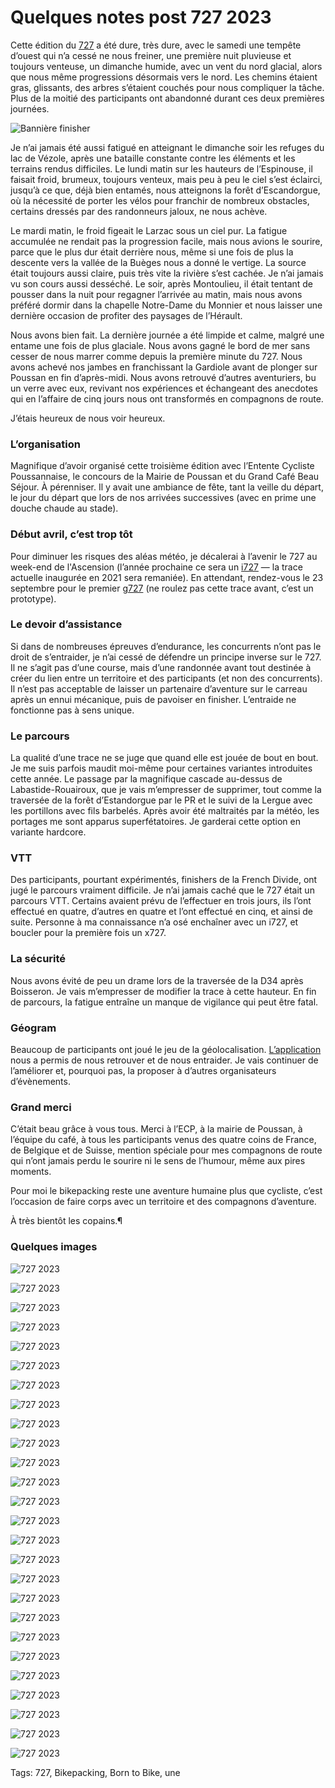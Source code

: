 # Quelques notes post 727 2023

Cette édition du [727](https://tcrouzet.com/727tour) a été dure, très dure, avec le samedi une tempête d’ouest qui n’a cessé ne nous freiner, une première nuit pluvieuse et toujours venteuse, un dimanche humide, avec un vent du nord glacial, alors que nous même progressions désormais vers le nord. Les chemins étaient gras, glissants, des arbres s’étaient couchés pour nous compliquer la tâche. Plus de la moitié des participants ont abandonné durant ces deux premières journées.<span id="more-64848"></span>

![Bannière finisher](https://tcrouzet.com/images_tc/2023/04/poussan-banner.jpg)

Je n’ai jamais été aussi fatigué en atteignant le dimanche soir les refuges du lac de Vézole, après une bataille constante contre les éléments et les terrains rendus difficiles. Le lundi matin sur les hauteurs de l’Espinouse, il faisait froid, brumeux, toujours venteux, mais peu à peu le ciel s’est éclairci, jusqu’à ce que, déjà bien entamés, nous atteignons la forêt d’Escandorgue, où la nécessité de porter les vélos pour franchir de nombreux obstacles, certains dressés par des randonneurs jaloux, ne nous achève.

Le mardi matin, le froid figeait le Larzac sous un ciel pur. La fatigue accumulée ne rendait pas la progression facile, mais nous avions le sourire, parce que le plus dur était derrière nous, même si une fois de plus la descente vers la vallée de la Buèges nous a donné le vertige. La source était toujours aussi claire, puis très vite la rivière s’est cachée. Je n’ai jamais vu son cours aussi desséché. Le soir, après Montoulieu, il était tentant de pousser dans la nuit pour regagner l’arrivée au matin, mais nous avons préféré dormir dans la chapelle Notre-Dame du Monnier et nous laisser une dernière occasion de profiter des paysages de l’Hérault.

Nous avons bien fait. La dernière journée a été limpide et calme, malgré une entame une fois de plus glaciale. Nous avons gagné le bord de mer sans cesser de nous marrer comme depuis la première minute du 727. Nous avons achevé nos jambes en franchissant la Gardiole avant de plonger sur Poussan en fin d’après-midi. Nous avons retrouvé d’autres aventuriers, bu un verre avec eux, revivant nos expériences et échangeant des anecdotes qui en l’affaire de cinq jours nous ont transformés en compagnons de route.

J’étais heureux de nous voir heureux.

### L’organisation

Magnifique d’avoir organisé cette troisième édition avec l’Entente Cycliste Poussannaise, le concours de la Mairie de Poussan et du Grand Café Beau Séjour. À pérenniser. Il y avait une ambiance de fête, tant la veille du départ, le jour du départ que lors de nos arrivées successives (avec en prime une douche chaude au stade).

### Début avril, c’est trop tôt

Pour diminuer les risques des aléas météo, je décalerai à l’avenir le 727 au week-end de l'Ascension (l’année prochaine ce sera un [i727](https://tcrouzet.com/i727) — la trace actuelle inaugurée en 2021 sera remaniée). En attendant, rendez-vous le 23 septembre pour le premier [g727](https://tcrouzet.com/g727/) (ne roulez pas cette trace avant, c’est un prototype).

### Le devoir d’assistance

Si dans de nombreuses épreuves d’endurance, les concurrents n’ont pas le droit de s’entraider, je n’ai cessé de défendre un principe inverse sur le 727. Il ne s’agit pas d’une course, mais d’une randonnée avant tout destinée à créer du lien entre un territoire et des participants (et non des concurrents). Il n’est pas acceptable de laisser un partenaire d’aventure sur le carreau après un ennui mécanique, puis de pavoiser en finisher. L’entraide ne fonctionne pas à sens unique.

### Le parcours

La qualité d’une trace ne se juge que quand elle est jouée de bout en bout. Je me suis parfois maudit moi-même pour certaines variantes introduites cette année. Le passage par la magnifique cascade au-dessus de Labastide-Rouairoux, que je vais m’empresser de supprimer, tout comme la traversée de la forêt d’Estandorgue par le PR et le suivi de la Lergue avec les portillons avec fils barbelés. Après avoir été maltraités par la météo, les portages me sont apparus superfétatoires. Je garderai cette option en variante hardcore.

### VTT

Des participants, pourtant expérimentés, finishers de la French Divide, ont jugé le parcours vraiment difficile. Je n’ai jamais caché que le 727 était un parcours VTT. Certains avaient prévu de l’effectuer en trois jours, ils l’ont effectué en quatre, d’autres en quatre et l’ont effectué en cinq, et ainsi de suite. Personne à ma connaissance n’a osé enchaîner avec un i727, et boucler pour la première fois un x727.

### La sécurité

Nous avons évité de peu un drame lors de la traversée de la D34 après Boisseron. Je vais m’empresser de modifier la trace à cette hauteur. En fin de parcours, la fatigue entraîne un manque de vigilance qui peut être fatal.

### Géogram

Beaucoup de participants ont joué le jeu de la géolocalisation. [L’application](https://geogram.tcrouzet.com/) nous a permis de nous retrouver et de nous entraider. Je vais continuer de l’améliorer et, pourquoi pas, la proposer à d’autres organisateurs d’évènements.

### Grand merci

C’était beau grâce à vous tous. Merci à l’ECP, à la mairie de Poussan, à l’équipe du café, à tous les participants venus des quatre coins de France, de Belgique et de Suisse, mention spéciale pour mes compagnons de route qui n’ont jamais perdu le sourire ni le sens de l’humour, même aux pires moments.

Pour moi le bikepacking reste une aventure humaine plus que cycliste, c’est l’occasion de faire corps avec un territoire et des compagnons d’aventure.

À très bientôt les copains.¶

### Quelques images

![727 2023](https://tcrouzet.com/images_tc/2023/04/IMG_1588.jpeg)

![727 2023](https://tcrouzet.com/images_tc/2023/04/IMG_1593.jpeg)

![727 2023](https://tcrouzet.com/images_tc/2023/04/IMG_1602.jpeg)

![727 2023](https://tcrouzet.com/images_tc/2023/04/IMG_1603.jpeg)

![727 2023](https://tcrouzet.com/images_tc/2023/04/IMG_1605.jpeg)

![727 2023](https://tcrouzet.com/images_tc/2023/04/IMG_1609.jpeg)

![727 2023](https://tcrouzet.com/images_tc/2023/04/IMG_1611.jpeg)

![727 2023](https://tcrouzet.com/images_tc/2023/04/IMG_1615.jpeg)

![727 2023](https://tcrouzet.com/images_tc/2023/04/IMG_1621.jpeg)

![727 2023](https://tcrouzet.com/images_tc/2023/04/IMG_1630.jpeg)

![727 2023](https://tcrouzet.com/images_tc/2023/04/IMG_1634.jpeg)

![727 2023](https://tcrouzet.com/images_tc/2023/04/IMG_1638.jpeg)

![727 2023](https://tcrouzet.com/images_tc/2023/04/IMG_1643.jpeg)

![727 2023](https://tcrouzet.com/images_tc/2023/04/IMG_1647.jpeg)

![727 2023](https://tcrouzet.com/images_tc/2023/04/IMG_1648.jpeg)

![727 2023](https://tcrouzet.com/images_tc/2023/04/IMG_1650.jpeg)

![727 2023](https://tcrouzet.com/images_tc/2023/04/IMG_1652.jpeg)

![727 2023](https://tcrouzet.com/images_tc/2023/04/IMG_1657.jpeg)

![727 2023](https://tcrouzet.com/images_tc/2023/04/IMG_1658.jpeg)

![727 2023](https://tcrouzet.com/images_tc/2023/04/IMG_1662.jpeg)

![727 2023](https://tcrouzet.com/images_tc/2023/04/IMG_1664.jpeg)

![727 2023](https://tcrouzet.com/images_tc/2023/04/IMG_1666.jpeg)

![727 2023](https://tcrouzet.com/images_tc/2023/04/IMG_1673.jpeg)

![727 2023](https://tcrouzet.com/images_tc/2023/04/IMG_1677.jpeg)

![727 2023](https://tcrouzet.com/images_tc/2023/04/IMG_1679.jpeg)

![727 2023](https://tcrouzet.com/images_tc/2023/04/IMG_1681.jpeg)

Tags: 727, Bikepacking, Born to Bike, une